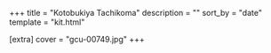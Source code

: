 +++
title = "Kotobukiya Tachikoma"
description = ""
sort_by = "date"
template = "kit.html"

[extra]
cover = "gcu-00749.jpg"
+++